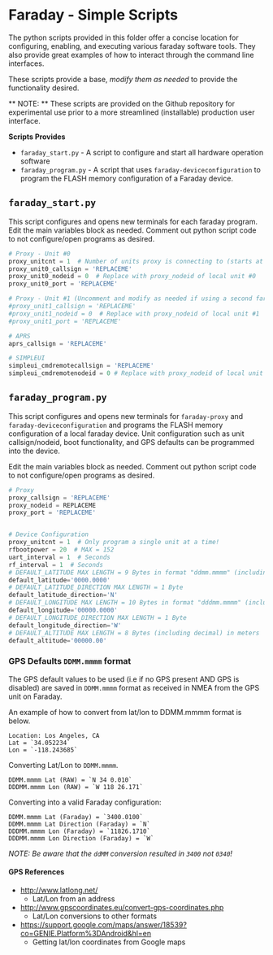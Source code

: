 # Faraday - Simple Scripts
The python scripts provided in this folder offer a concise location for configuring, enabling, and executing various faraday software tools. They also provide great examples of how to interact through the command line interfaces.

These scripts provide a base, _modify them as needed_ to provide the functionality desired.

** NOTE: ** These scripts are provided on the Github repository for experimental use prior to a more streamlined (installable) production user interface.

**Scripts Provides**
* `faraday_start.py` - A script to configure and start all hardware operation software
* `faraday_program.py` - A script that uses `faraday-deviceconfiguration` to program the FLASH memory configuration of a Faraday device.

## `faraday_start.py`
This script configures and opens new terminals for each faraday program. Edit the main variables block as needed. Comment out python script code to not configure/open programs as desired.

```python
# Proxy - Unit #0
proxy_unitcnt = 1  # Number of units proxy is connecting to (starts at unit0)
proxy_unit0_callsign = 'REPLACEME'
proxy_unit0_nodeid = 0  # Replace with proxy_nodeid of local unit #0
proxy_unit0_port = 'REPLACEME'

# Proxy - Unit #1 (Uncomment and modify as needed if using a second faraday locally)
#proxy_unit1_callsign = 'REPLACEME'
#proxy_unit1_nodeid = 0  # Replace with proxy_nodeid of local unit #1
#proxy_unit1_port = 'REPLACEME'

# APRS
aprs_callsign = 'REPLACEME'

# SIMPLEUI
simpleui_cmdremotecallsign = 'REPLACEME'
simpleui_cmdremotenodeid = 0 # Replace with proxy_nodeid of local unit to be viewed by SimpleUI
```
## `faraday_program.py`
This script configures and opens new terminals for `faraday-proxy` and `faraday-deviceconfiguration` and programs the FLASH memory configuration of a local faraday device. Unit configuration such as unit callsign/nodeid, boot functionality, and GPS defaults can be programmed into the device.

Edit the main variables block as needed. Comment out python script code to not configure/open programs as desired.

```python
# Proxy
proxy_callsign = 'REPLACEME'
proxy_nodeid = REPLACEME
proxy_port = 'REPLACEME'


# Device Configuration
proxy_unitcnt = 1  # Only program a single unit at a time!
rfbootpower = 20  # MAX = 152
uart_interval = 1  # Seconds
rf_interval = 1  # Seconds
# DEFAULT_LATITUDE MAX LENGTH = 9 Bytes in format "ddmm.mmmm" (including decimal)
default_latitude='0000.0000'
# DEFAULT_LATITUDE_DIRECTION MAX LENGTH = 1 Byte
default_latitude_direction='N'
# DEFAULT_LONGITUDE MAX LENGTH = 10 Bytes in format "dddmm.mmmm" (including decimal)
default_longitude='00000.0000'
# DEFAULT_LONGITUDE_DIRECTION MAX LENGTH = 1 Byte
default_longitude_direction='W'
# DEFAULT_ALTITUDE MAX LENGTH = 8 Bytes (including decimal) in meters
default_altitude='00000.00'
```

### GPS Defaults `DDMM.mmmm` format
The GPS default values to be used (i.e if no GPS present AND GPS is disabled) are saved in `DDMM.mmmm` format as received in NMEA from the GPS unit on Faraday.

An example of how to convert from lat/lon to DDMM.mmmm format is below.

```
Location: Los Angeles, CA
Lat = `34.052234`
Lon = `-118.243685`
```
Converting Lat/Lon to `DDMM.mmmm`.
```
DDMM.mmmm Lat (RAW) = `N 34 0.010`
DDDMM.mmmm Lon (RAW) = `W 118 26.171`
```

Converting into a valid Faraday configuration:

```
DDMM.mmmm Lat (Faraday) = `3400.0100`
DDMM.mmmm Lat Direction (Faraday) = `N`
DDDMM.mmmm Lon (Faraday) = `11826.1710`
DDDMM.mmmm Lon Direction (Faraday) = `W`
```

_NOTE: Be aware that the `ddMM` conversion resulted in `3400` not `0340`!_

#### GPS References
* http://www.latlong.net/
  * Lat/Lon from an address
* http://www.gpscoordinates.eu/convert-gps-coordinates.php
  * Lat/Lon conversions to other formats
* https://support.google.com/maps/answer/18539?co=GENIE.Platform%3DAndroid&hl=en
  * Getting lat/lon coordinates from Google maps
